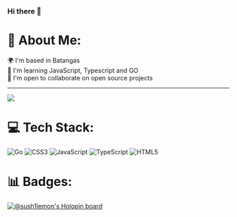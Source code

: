 ### Hi there 👋

# 💫 About Me:
🌍 I'm based in Batangas<br>🧠 I'm learning JavaScript, Typescript and GO<br>🤝 I'm open to collaborate on open source projects

---
[![](https://visitcount.itsvg.in/api?id=sush1lemon&icon=7&color=12)](https://visitcount.itsvg.in)

# 💻 Tech Stack:
![Go](https://img.shields.io/badge/go-%2300ADD8.svg?style=for-the-badge&logo=go&logoColor=white) ![CSS3](https://img.shields.io/badge/css3-%231572B6.svg?style=for-the-badge&logo=css3&logoColor=white) ![JavaScript](https://img.shields.io/badge/javascript-%23323330.svg?style=for-the-badge&logo=javascript&logoColor=%23F7DF1E) ![TypeScript](https://img.shields.io/badge/typescript-%23007ACC.svg?style=for-the-badge&logo=typescript&logoColor=white) ![HTML5](https://img.shields.io/badge/html5-%23E34F26.svg?style=for-the-badge&logo=html5&logoColor=white)
# 📊 Badges:

[![@sush1lemon's Holopin board](https://holopin.io/api/user/board?user=sush1lemon)](https://holopin.io/@sush1lemon)
